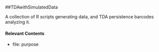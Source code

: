 ##TDAwithSimulatedData

A collection of R scripts generating data, and TDA persistence barcodes analyzing it.

#### Relevant Contents

- file: purpose
